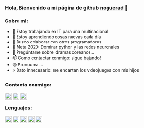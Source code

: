 ### Hola, Bienvenido a mi página de github [noguerad] 👋


### Sobre mi:
- 🔭 Estoy trabajando en IT para una multinacional
- 🌱 Estoy aprendiendo cosas nuevas cada día
- 👯 Busco colaborar con otros programadores
- 🤔 Meta 2020: Dominar python y las redes neuronales
- 💬 Pregúntame sobre: dramas coreanos...
- 📫 Como contactar conmigo: sigue bajando!
- 😄 Pronouns: ...
- ⚡ Dato innecesario: me encantan los videojuegos con mis hijos

### Contacta conmigo:

[<img align="left" alt="email" width="22px" src="https://cdn.jsdelivr.net/npm/simple-icons@5.20.0/icons/gmail.svg" />][email]
[<img align="left" alt="email" width="22px" src="https://cdn.jsdelivr.net/npm/simple-icons@5.20.0/icons/linkedin.svg" />][telegram]
[<img align="left" alt="email" width="22px" src="https://cdn.jsdelivr.net/npm/simple-icons@5.20.0/icons/telegram.svg" />][linkedin]

<br />

### Lenguajes:
<img align="left" alt="email" width="22px" src="https://cdn.jsdelivr.net/npm/simple-icons@5.20.0/icons/gnubash.svg" />
<img align="left" alt="email" width="22px" src="https://cdn.jsdelivr.net/npm/simple-icons@5.20.0/icons/python.svg" />
<img align="left" alt="email" width="22px" src="https://cdn.jsdelivr.net/npm/simple-icons@5.20.0/icons/html5.svg" />
<img align="left" alt="email" width="22px" src="https://cdn.jsdelivr.net/npm/simple-icons@5.20.0/icons/css3.svg" />
<img align="left" alt="email" width="22px" src="https://cdn.jsdelivr.net/npm/simple-icons@5.20.0/icons/javascript.svg" />
<br />

[noguerad]: http://www.noguerad.es
[email]: mailto:contacta@noguerad.es
[linkedin]: https://www.linkedin.com/in/david-noguera-361a87ba/
[telegram]: http://t.me/noguerad
